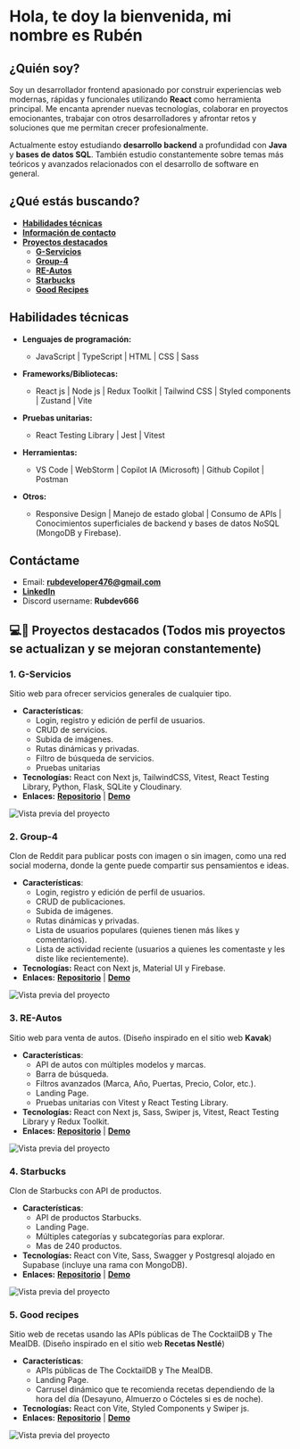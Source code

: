 # Hola, te doy la bienvenida, mi nombre es Rubén

## **¿Quién soy?**
Soy un desarrollador frontend apasionado por construir experiencias web modernas, rápidas y funcionales utilizando **React** como herramienta principal. Me encanta aprender nuevas tecnologías, colaborar en proyectos emocionantes, trabajar con otros desarrolladores y afrontar retos y soluciones que me permitan crecer profesionalmente.

Actualmente estoy estudiando **desarrollo backend** a profundidad con **Java** y **bases de datos SQL**. También estudio constantemente sobre temas más teóricos y avanzados relacionados con el desarrollo de software en general.

## **¿Qué estás buscando?**
- [**Habilidades técnicas**](#habilidades-técnicas)
- [**Información de contacto**](#contáctame)
- [**Proyectos destacados**](#-proyectos-destacados-todos-mis-proyectos-se-actualizan-y-se-mejoran-constantemente)
    - [**G-Servicios**](#1-g-servicios)
    - [**Group-4**](#2-group-4)
    - [**RE-Autos**](#3-re-autos)
    - [**Starbucks**](#4-starbucks)
    - [**Good Recipes**](#5-good-recipes)

## **Habilidades técnicas**
- **Lenguajes de programación:** 
    - JavaScript | TypeScript | HTML | CSS | Sass 

- **Frameworks/Bibliotecas:** 
    - React js | Node js | Redux Toolkit | Tailwind CSS | Styled components | Zustand | Vite

- **Pruebas unitarias:** 
    - React Testing Library | Jest | Vitest

- **Herramientas:** 
    - VS Code | WebStorm | Copilot IA (Microsoft) | Github Copilot | Postman

- **Otros:** 
    - Responsive Design | Manejo de estado global | Consumo de APIs | Conocimientos superficiales de backend y bases de datos NoSQL (MongoDB y Firebase).

## **Contáctame**

- Email: **rubdeveloper476@gmail.com**
- [**LinkedIn**](https://www.linkedin.com/in/rubdev476/)
- Discord username: **Rubdev666**

## 💻🚀 **Proyectos destacados** (Todos mis proyectos se actualizan y se mejoran constantemente)

### 1. **G-Servicios**
Sitio web para ofrecer servicios generales de cualquier tipo.

- **Características**:
    - Login, registro y edición de perfil de usuarios.
    - CRUD de servicios.
    - Subida de imágenes.
    - Rutas dinámicas y privadas.
    - Filtro de búsqueda de servicios.
    - Pruebas unitarias
- **Tecnologías:** React con Next js, TailwindCSS, Vitest, React Testing Library, Python, Flask, SQLite y Cloudinary.
- **Enlaces:** [**Repositorio**](https://github.com/RubDev476/General-services) | [**Demo**](https://g-services.vercel.app/)

![Vista previa del proyecto](images/g-services.jpg)

### 2. **Group-4**
Clon de Reddit para publicar posts con imagen o sin imagen, como una red social moderna, donde la gente puede compartir sus pensamientos e ideas.

- **Características**:
    - Login, registro y edición de perfil de usuarios.
    - CRUD de publicaciones.
    - Subida de imágenes.
    - Rutas dinámicas y privadas.
    - Lista de usuarios populares (quienes tienen más likes y comentarios).
    - Lista de actividad reciente (usuarios a quienes les comentaste y les diste like recientemente).
- **Tecnologías:** React con Next js, Material UI y Firebase.
- **Enlaces:** [**Repositorio**](https://github.com/RubDev476/Group-4) | [**Demo**](https://group-4-rho.vercel.app/)

![Vista previa del proyecto](images/group-4.jpg)

### 3. **RE-Autos**
Sitio web para venta de autos. (Diseño inspirado en el sitio web **Kavak**)

- **Características**:
    - API de autos con múltiples modelos y marcas.
    - Barra de búsqueda.
    - Filtros avanzados (Marca, Año, Puertas, Precio, Color, etc.).
    - Landing Page.
    - Pruebas unitarias con Vitest y React Testing Library.
- **Tecnologías:** React con Next js, Sass, Swiper js, Vitest, React Testing Library y Redux Toolkit.
- **Enlaces:** [**Repositorio**](https://github.com/RubDev476/RE-Cars) | [**Demo**](https://re-cars.vercel.app/)

![Vista previa del proyecto](images/re-cars.jpg)

### 4. **Starbucks**
Clon de Starbucks con API de productos.

- **Características**:
    - API de productos Starbucks.
    - Landing Page.
    - Múltiples categorías y subcategorías para explorar.
    - Mas de 240 productos.
- **Tecnologías:** React con Vite, Sass, Swagger y Postgresql alojado en Supabase (incluye una rama con MongoDB).
- **Enlaces:** [**Repositorio**](https://github.com/RubDev476/starbucks-clone-api) | [**Demo**](https://starbucks-clone-amber.vercel.app/)

![Vista previa del proyecto](images/starbucks.jpg)

### 5. **Good recipes**
Sitio web de recetas usando las APIs públicas de The CocktailDB y The MealDB. (Diseño inspirado en el sitio web **Recetas Nestlé**)

- **Características**:
    - APIs públicas de The CocktailDB y The MealDB.
    - Landing Page.
    - Carrusel dinámico que te recomienda recetas dependiendo de la hora del día (Desayuno, Almuerzo o Cócteles si es de noche).
- **Tecnologías:** React con Vite, Styled Components y Swiper js.
- **Enlaces:** [**Repositorio**](https://github.com/RubDev476/Good-recipes) | [**Demo**](https://good-recipes-vert.vercel.app/)

![Vista previa del proyecto](images/good-recipes.jpg)
